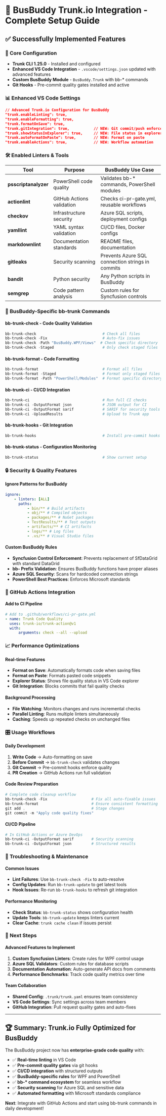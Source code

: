 # 🚀 BusBuddy Trunk.io Integration - Complete Setup Guide

## ✅ **Successfully Implemented Features**

### 🔧 **Core Configuration**

- **Trunk CLI 1.25.0** - Installed and configured
- **Enhanced VS Code Integration** - `.vscode/settings.json` updated with advanced features
- **Custom BusBuddy Module** - `BusBuddy.Trunk` with bb-\* commands
- **Git Hooks** - Pre-commit quality gates installed and active

### 📊 **Enhanced VS Code Settings**

```json
// Advanced Trunk.io Configuration for BusBuddy
"trunk.enableLinting": true,
"trunk.enableFormatting": true,
"trunk.formatOnSave": true,
"trunk.gitIntegration": true,           // NEW: Git commit/push enforcement
"trunk.showStatusInExplorer": true,     // NEW: File status in explorer
"trunk.autoFormatOnPaste": true,        // NEW: Format on paste
"trunk.enableActions": true,            // NEW: Workflow automation
```

### 🛠️ **Enabled Linters & Tools**

| Tool                 | Purpose                   | BusBuddy Use Case                                |
| -------------------- | ------------------------- | ------------------------------------------------ |
| **psscriptanalyzer** | PowerShell code quality   | Validates bb-\* commands, PowerShell modules     |
| **actionlint**       | GitHub Actions validation | Checks ci-pr-gate.yml, reusable workflows        |
| **checkov**          | Infrastructure security   | Azure SQL scripts, deployment configs            |
| **yamllint**         | YAML syntax validation    | CI/CD files, Docker configs                      |
| **markdownlint**     | Documentation standards   | README files, documentation                      |
| **gitleaks**         | Security scanning         | Prevents Azure SQL connection strings in commits |
| **bandit**           | Python security           | Any Python scripts in BusBuddy                   |
| **semgrep**          | Code pattern analysis     | Custom rules for Syncfusion controls             |

### 🎯 **BusBuddy-Specific bb-trunk Commands**

#### **bb-trunk-check** - Code Quality Validation

```powershell
bb-trunk-check                              # Check all files
bb-trunk-check -Fix                         # Auto-fix issues
bb-trunk-check -Path "BusBuddy.WPF/Views"  # Check specific directory
bb-trunk-check -Staged                      # Only check staged files
```

#### **bb-trunk-format** - Code Formatting

```powershell
bb-trunk-format                             # Format all files
bb-trunk-format -Staged                     # Format only staged files
bb-trunk-format -Path "PowerShell/Modules"  # Format specific directory
```

#### **bb-trunk-ci** - CI/CD Integration

```powershell
bb-trunk-ci                                 # Run full CI checks
bb-trunk-ci -OutputFormat json              # JSON output for CI
bb-trunk-ci -OutputFormat sarif             # SARIF for security tools
bb-trunk-ci -UploadResults                  # Upload to Trunk app
```

#### **bb-trunk-hooks** - Git Integration

```powershell
bb-trunk-hooks                              # Install pre-commit hooks
```

#### **bb-trunk-status** - Configuration Monitoring

```powershell
bb-trunk-status                             # Show current setup
```

### 🔒 **Security & Quality Features**

#### **Ignore Patterns for BusBuddy**

```yaml
ignore:
    - linters: [ALL]
      paths:
          - bin/** # Build artifacts
          - obj/** # Compiled objects
          - packages/** # NuGet packages
          - TestResults/** # Test outputs
          - artifacts/** # CI artifacts
          - logs/** # Log files
          - .vs/** # Visual Studio files
```

#### **Custom BusBuddy Rules**

- **Syncfusion Control Enforcement**: Prevents replacement of SfDataGrid with standard DataGrid
- **bb- Prefix Validation**: Ensures BusBuddy functions have proper aliases
- **Azure SQL Security**: Scans for hardcoded connection strings
- **PowerShell Best Practices**: Enforces Microsoft standards

### 🚀 **GitHub Actions Integration**

#### **Add to CI Pipeline**

```yaml
# Add to .github/workflows/ci-pr-gate.yml
- name: Trunk Code Quality
  uses: trunk-io/trunk-action@v1
  with:
      arguments: check --all --upload
```

### 📈 **Performance Optimizations**

#### **Real-time Features**

- **Format on Save**: Automatically formats code when saving files
- **Format on Paste**: Formats pasted code snippets
- **Explorer Status**: Shows file quality status in VS Code explorer
- **Git Integration**: Blocks commits that fail quality checks

#### **Background Processing**

- **File Watching**: Monitors changes and runs incremental checks
- **Parallel Linting**: Runs multiple linters simultaneously
- **Caching**: Speeds up repeated checks on unchanged files

### 🎛️ **Usage Workflows**

#### **Daily Development**

1. **Write Code** → Auto-formatting on save
2. **Before Commit** → `bb-trunk-check` validates changes
3. **Git Commit** → Pre-commit hooks enforce quality
4. **PR Creation** → GitHub Actions run full validation

#### **Code Review Preparation**

```powershell
# Complete code cleanup workflow
bb-trunk-check -Fix                    # Fix all auto-fixable issues
bb-trunk-format                        # Ensure consistent formatting
git add .                              # Stage changes
git commit -m "Apply code quality fixes"
```

#### **CI/CD Pipeline**

```powershell
# In GitHub Actions or Azure DevOps
bb-trunk-ci -OutputFormat sarif        # Security scanning
bb-trunk-ci -OutputFormat json         # Structured results
```

### 🔧 **Troubleshooting & Maintenance**

#### **Common Issues**

- **Lint Failures**: Use `bb-trunk-check -Fix` to auto-resolve
- **Config Updates**: Run `bb-trunk-update` to get latest tools
- **Hook Issues**: Re-run `bb-trunk-hooks` to refresh git integration

#### **Performance Monitoring**

- **Check Status**: `bb-trunk-status` shows configuration health
- **Update Tools**: `bb-trunk-update` keeps linters current
- **Clear Cache**: `trunk cache clean` if issues persist

### 🎯 **Next Steps**

#### **Advanced Features to Implement**

1. **Custom Syncfusion Linters**: Create rules for WPF control usage
2. **Azure SQL Validators**: Custom rules for database scripts
3. **Documentation Automation**: Auto-generate API docs from comments
4. **Performance Benchmarks**: Track code quality metrics over time

#### **Team Collaboration**

- **Shared Config**: `.trunk/trunk.yaml` ensures team consistency
- **VS Code Settings**: Sync settings across team members
- **GitHub Integration**: Pull request quality gates and auto-fixes

---

## 🏆 **Summary: Trunk.io Fully Optimized for BusBuddy**

The BusBuddy project now has **enterprise-grade code quality** with:

- ✅ **Real-time linting** in VS Code
- ✅ **Pre-commit quality gates** via git hooks
- ✅ **CI/CD integration** with structured outputs
- ✅ **BusBuddy-specific rules** for WPF and PowerShell
- ✅ **bb-\* command ecosystem** for seamless workflow
- ✅ **Security scanning** for Azure SQL and sensitive data
- ✅ **Automated formatting** with Microsoft standards compliance

**Next**: Integrate with GitHub Actions and start using bb-trunk commands in daily development!
